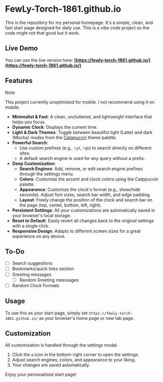 # FewLy-Torch-1861.github.io

This is the repository for my personal homepage. It's a simple, clean, and fast start page designed for daily use.
This is a vibe code project so the code might not that good but it work.

## Live Demo

You can use the live version here: **[https://fewly-torch-1861.github.io/](https://fewly-torch-1861.github.io/)**

## Features

> [!Note]
> This project currently unoptimized for mobile.
> I not recommend using it on mobile.

- **Minimalist & Fast**: A clean, uncluttered, and lightweight interface that helps you focus.
- **Dynamic Clock**: Displays the current time.
- **Light & Dark Themes**: Toggle between beautiful light (Latte) and dark (Mocha) modes from the [Catppuccin](https://github.com/catppuccin/catppuccin) theme palette.
- **Powerful Search**:
  - Use custom prefixes (e.g., `!yt`, `!gh`) to search directly on different sites.
  - A default search engine is used for any query without a prefix.
- **Deep Customization**:
  - **Search Engines**: Add, remove, or edit search engine prefixes through the settings menu.
  - **Colors**: Customize the accent and clock colors using the Catppuccin palette.
  - **Appearance**: Customize the clock's format (e.g., show/hide seconds). Adjust font sizes, search bar width, and edge padding.
  - **Layout**: Freely change the position of the clock and search bar on the page (top, center, bottom, left, right).
- **Persistent Settings**: All your customizations are automatically saved in your browser's local storage.
- **Reset to Default**: Easily revert all changes back to the original settings with a single click.
- **Responsive Design**: Adapts to different screen sizes for a great experience on any device.

## To-Do

- [ ] Search suggestions
- [ ] Bookmarks/quick links section
- [ ] Greeting messages
  - [ ] Random Greeting messsages
- [ ] Random Clock Formats

## Usage

To use this as your start page, simply set `https://fewly-torch-1861.github.io/` as your browser's home page or new tab page.

## Customization

All customization is handled through the settings modal.

1.  Click the **`⚙️`** icon in the bottom-right corner to open the settings.
2.  Adjust search engines, colors, and appearance to your liking.
3.  Your changes are saved automatically.

Enjoy your personalized start page!
